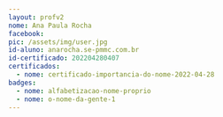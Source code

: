 ```yaml
---
layout: profv2
nome: Ana Paula Rocha
facebook: 
pic: /assets/img/user.jpg
id-aluno: anarocha.se-pmmc.com.br
id-certificado: 202204280407
certificados:
  - nome: certificado-importancia-do-nome-2022-04-28
badges:
  - nome: alfabetizacao-nome-proprio
  - nome: o-nome-da-gente-1
---
```

